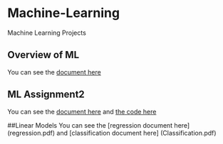 # Machine-Learning
Machine Learning Projects

## Overview of ML
You can see the [document here](Overview_of_ML.pdf)

## ML Assignment2
You can see the [document here](ML_Assignment2.pdf) and [the code here](main.cpp)

##Linear Models
You can see the [regression document here] (regression.pdf) and [classification document here] (Classification.pdf)

